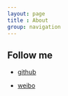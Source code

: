 ```yaml
---
layout: page
title : About
group: navigation
---
```



## Follow me

* [github](https://github.com/cloudzhong)

* [weibo](http://weibo.com/cloudzhong)
